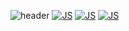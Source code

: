 ![header](https://capsule-render.vercel.app/api?type=waving&color=auto&height=300&section=header&text=재우%20since2020.08.01&fontSize=70)
[![JS](https://img.shields.io/badge/JavaScript-F7DF1E?style=flat-square&logo=JavaScript&logoColor=black)](github.com/Joowon0220/TODO-List)
[![JS](https://img.shields.io/badge/Java-F7DF1E?style=flat-square&logo=Java&logoColor=black)](github.com/Joowon0220/TODO-List)
[![JS](https://img.shields.io/badge/Oracle-F7DF1E?style=flat-square&logo=Oracle&logoColor=black)](github.com/Joowon0220/TODO-List)
